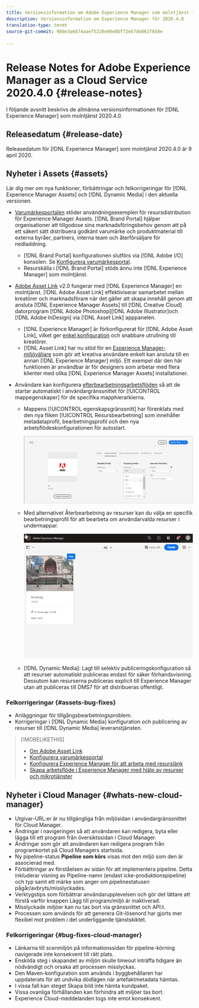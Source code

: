 ```yaml
---
title: Versionsinformation om Adobe Experience Manager som molntjänst för 2020.4.0
description: Versionsinformation om Experience Manager för 2020.4.0
translation-type: tm+mt
source-git-commit: 98de3a6674aaef5228e96e0bf72e67de861f858e

---
```



# Release Notes for Adobe Experience Manager as a Cloud Service 2020.4.0 {#release-notes}

I följande avsnitt beskrivs de allmänna versionsinformationen för [!DNL Experience Manager] som molntjänst 2020.4.0.

## Releasedatum {#release-date}

Releasedatum för [!DNL Experience Manager] som molntjänst 2020.4.0 är 9 april 2020.

## Nyheter i Assets {#assets}

Lär dig mer om nya funktioner, förbättringar och felkorrigeringar för [!DNL Experience Manager Assets] och [!DNL Dynamic Media] i den aktuella versionen.

* [Varumärkesportalen](https://docs.adobe.com/content/help/en/experience-manager-brand-portal/using/home.html) stöder användningsexemplen för resursdistribution för Experience Manager Assets. [!DNL Brand Portal] hjälper organisationer att tillgodose sina marknadsföringsbehov genom att på ett säkert sätt distribuera godkänt varumärke och produktmaterial till externa byråer, partners, interna team och återförsäljare för nedladdning.
   * [!DNL Brand Portal] konfigurationen slutförs via [!DNL Adobe I/O] konsolen. Se [Konfigurera varumärkesportal](https://docs.adobe.com/content/help/en/experience-manager-brand-portal/using/publish/configure-aem-assets-with-brand-portal.html).
   * Resurskälla i [!DNL Brand Portal] stöds ännu inte [!DNL Experience Manager] som molntjänst.

* [Adobe Asset Link](https://helpx.adobe.com/enterprise/using/adobe-asset-link.html) v2.0 fungerar med [!DNL Experience Manager] en molntjänst. [!DNL Adobe Asset Link] effektiviserar samarbetet mellan kreatörer och marknadsförare när det gäller att skapa innehåll genom att ansluta [!DNL Experience Manager Assets] till [!DNL Creative Cloud] datorprogram [!DNL Adobe Photoshop][!DNL Adobe Illustrator]och [!DNL Adobe InDesign] via [!DNL Asset Link] apppanelen.
   * [!DNL Experience Manager] är förkonfigurerat för [!DNL Adobe Asset Link], vilket ger [enkel konfiguration](https://helpx.adobe.com/enterprise/using/configure-aem-assets-for-asset-link.html) och snabbare utrullning till kreatörer.
   * [!DNL Asset Link] har nu stöd för en [Experience Manager-miljöväljare](https://helpx.adobe.com/enterprise/using/manage-assets-using-adobe-asset-link.html#UseAdobeAssetLink) som gör att kreativa användare enkelt kan ansluta till en annan [!DNL Experience Manager] miljö. Ett exempel där den här funktionen är användbar är för designers som arbetar med flera klienter med olika [!DNL Experience Manager Assets] installationer.

* Användare kan konfigurera [efterbearbetningsarbetsflöden](/help/assets/asset-microservices-configure-and-use.md#post-processing-workflows) så att de startar automatiskt i användargränssnittet för [!UICONTROL mappegenskaper] för de specifika mapphierarkierna.
   * Mappens [!UICONTROL egenskapsgränssnitt] har förenklats med den nya fliken [!UICONTROL Resursbearbetning] som innehåller metadataprofil, bearbetningsprofil och den nya arbetsflödeskonfigurationen för autostart.

      ![Bearbetningsprofiler kan enkelt tillämpas på mappar och allt material som överförs till mappar bearbetas med dessa profiler](/help/assets/assets/asset-processing-folder-properties.png)

   * Med alternativet Återbearbetning av resurser kan du välja en specifik bearbetningsprofil för att bearbeta om användarvalda resurser i undermappar.

      ![Bearbeta markerade resurser med en viss bearbetningsprofil](/help/assets/assets/fpo-existing-asset-reprocess.gif)

   * [!DNL Dynamic Media]: Lagt till selektiv publiceringskonfiguration så att resurser automatiskt publiceras endast för säker förhandsvisning. Dessutom kan resurserna publiceras explicit till Experience Manager utan att publiceras till DMS7 för att distribueras offentligt.

### Felkorrigeringar {#assets-bug-fixes}

* Anläggningar för tillgångsbearbetningsproblem.
* Korrigeringar i [!DNL Dynamic Media] konfiguration och publicering av resurser till [!DNL Dynamic Media] leveranstjänsten.

>[!MORELIKETHIS]
>
>* [Om Adobe Asset Link](https://www.adobe.com/creativecloud/business/enterprise/adobe-asset-link.html)
>* [Konfigurera varumärkesportal](https://docs.adobe.com/content/help/en/experience-manager-brand-portal/using/publish/configure-aem-assets-with-brand-portal.html)
>* [Konfigurera Experience Manager för att arbeta med resurslänk](https://helpx.adobe.com/enterprise/using/configure-aem-assets-for-asset-link.html)
>* [Skapa arbetsflöde i Experience Manager med hjälp av resurser och mikrotjänster](https://docs.adobe.com/content/help/en/experience-manager-cloud-service/assets/manage/asset-microservices-configure-and-use.html#post-processing-workflows)


## Nyheter i Cloud Manager {#whats-new-cloud-manager}

* Utgivar-URL:er är nu tillgängliga från miljösidan i användargränssnittet för Cloud Manager.
* Ändringar i navigeringen så att användaren kan redigera, byta eller lägga till ett program från översiktssidan i Cloud Manager.
* Ändringar som gör att användaren kan redigera program från programkortet på Cloud Managers startsida.
* Ny pipeline-status **Pipeline som körs** visas mot den miljö som den är associerad med.
* Förbättringar av förståelsen av sidan för att implementera pipeline. Detta inkluderar visning av Pipeline-namn (endast icke-produktionspipeline) och typ samt ett märke som anger om pipelinestatusen pågår/avbryts/misslyckades.
* Verktygstips som förbättrar användarupplevelsen och gör det lättare att förstå varför knappen Lägg till program/miljö är inaktiverad.
* Misslyckade miljöer kan nu tas bort via gränssnittet och API:t.
* Processen som används för att generera Git-lösenord har gjorts mer flexibel mot problem i det underliggande tjänstskiktet.

### Felkorrigeringar {#bug-fixes-cloud-manager}

* Länkarna till scenmiljön på informationssidan för pipeline-körning navigerade inte konsekvent till rätt plats.
* Enskilda steg i skapandet av miljön skulle timeout inträffa tidigare än nödvändigt och orsaka att processen misslyckas.
* Den Maven-konfiguration som används i byggbehållaren har uppdaterats för att undvika dödlägen när artefaktmetadata hämtas.
* I vissa fall kan steget Skapa bild inte hämta kundpaket.
* Vissa ovanliga förhållanden kan förhindra att miljöer tas bort.
* Experience Cloud-meddelanden togs inte emot konsekvent.
